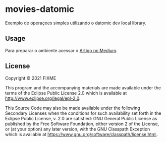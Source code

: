# movies-datomic

Exemplo de operaçoes simples utilizando o datomic dev local library.

## Usage

Para preparar o ambiente acessar o [Artigo no Medium](https://medium.com/@cesar-alcancio/primeiros-passos-utilizando-datomic-b9c5252731d).

## License

Copyright © 2021 FIXME

This program and the accompanying materials are made available under the
terms of the Eclipse Public License 2.0 which is available at
http://www.eclipse.org/legal/epl-2.0.

This Source Code may also be made available under the following Secondary
Licenses when the conditions for such availability set forth in the Eclipse
Public License, v. 2.0 are satisfied: GNU General Public License as published by
the Free Software Foundation, either version 2 of the License, or (at your
option) any later version, with the GNU Classpath Exception which is available
at https://www.gnu.org/software/classpath/license.html.
